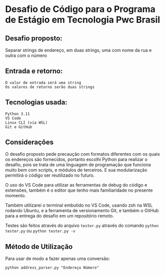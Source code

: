 # Desafio de Código para o Programa de Estágio em Tecnologia Pwc Brasil

## Desafio proposto:

Separar strings de endereço, em duas strings, uma com nome da rua e outra com o número

## Entrada e retorno:

```
O valor de entrada será uma string
Os valores de retorno serão duas strings
```

## Tecnologias usada:

```
Python 3.11
VS Code
Linux CLI (via WSL)
Git e GitHub
```

## Considerações

O desafio proposto pede precaução com formatos diferentes com os quais os endereços são fornecidos, portanto escolhi Python para realizar o desafio, pois se trata de uma linguagem de programação que funciona muito bem com scripts, e módulos de terceiros. E sua modularização permitirá o código ser reutilizado no futuro.

O uso do VS Code para utilizar as ferramentas de debug do código e extensões, também é o editor que tenho mais familiaridade no presente momento.

Também utilizarei o terminal embutido no VS Code, usando zsh na WSL rodando Ubuntu, e a ferramenta de versionamento Git, e também o GitHub para a entrega do desafio em um repositório remoto.

Testes são feitos através do arquivo ```tester.py``` através do comando ```python tester.py``` ou ```python tester.py -v```

## Método de Utilização

Para usar de modo a fazer apenas uma conversão:

```python address_parser.py "Endereço Número"```